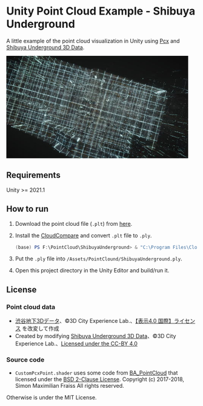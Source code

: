 # Unity Point Cloud Example - Shibuya Underground

A little example of the point cloud visualization in Unity using [Pcx](https://github.com/keijiro/Pcx) and [Shibuya Underground 3D Data](https://3dcel.com/opendata/).

![screenshot](preview.jpg)

## Requirements

Unity >= 2021.1

## How to run

1. Download the point cloud file (`.plt`) from [here](https://3dcel.com/opendata/).
2. Install the [CloudCompare](https://www.danielgm.net/cc/) and convert `.plt` file to `.ply`.

    ```powershell
    (base) PS F:\PointCloud\ShibuyaUnderground> & "C:\Program Files\CloudCompare\CloudCompare.exe" -O -GLOBAL_SHIFT AUTO .\ShibuyaUnderground.pts -C_EXPORT_FMT PLY -PLY_EXPORT_FMT BINARY_LE -DROP_GLOBAL_SHIFT -REMOVE_ALL_SFS -NO_TIMESTAMP -SAVE_CLOUDS
    ```

3. Put the `.ply` file into `/Assets/PointClound/ShibuyaUnderground.ply`.
4. Open this project directory in the Unity Editor and build/run it.

## License

### Point cloud data

- [渋谷地下3Dデータ](https://3dcel.com/opendata/)、©3D City Experience Lab.、[【表示4.0 国際】ライセンス](https://creativecommons.org/licenses/by/4.0/) を改変して作成
- Created by modifying [Shibuya Underground 3D Data](https://3dcel.com/opendata/)、©3D City Experience Lab.、[Licensed under the CC-BY 4.0](https://creativecommons.org/licenses/by/4.0/)

### Source code

- `CustomPcxPoint.shader` uses some code from [BA_PointCloud](https://github.com/SFraissTU/BA_PointCloud) that licensed under the [BSD 2-Clause License](https://github.com/SFraissTU/BA_PointCloud/blob/master/LICENSE). Copyright (c) 2017-2018, Simon Maximilian Fraiss All rights reserved.

Otherwise is under the MIT License.
